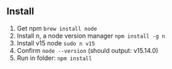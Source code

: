 ## Install
1. Get npm 
`brew install node`
2. Install n, a node version manager
`npm install -g n `
3. Install v15 node
`sudo n v15`
4. Confirm
`node --version`
(should output: v15.14.0)
5. Run in folder:
`npm install`